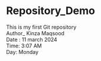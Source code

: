 # Repository_Demo
This is my first Git repository
<br>
Author_ Kinza Maqsood
<br>
Date : 11 march 2024
<br>
Time: 3:07 AM 
<br>
Day: Monday
